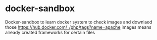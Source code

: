 # docker-sandbox
Docker-sandbox to learn docker system
to check images and downlaod those https://hub.docker.com/_/php/tags?name=apache
images means already created frameworks for certain files

